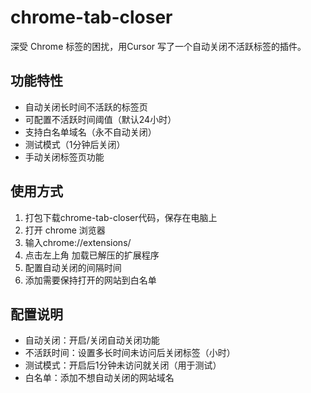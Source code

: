 # chrome-tab-closer
深受 Chrome 标签的困扰，用Cursor 写了一个自动关闭不活跃标签的插件。

## 功能特性
- 自动关闭长时间不活跃的标签页
- 可配置不活跃时间阈值（默认24小时）
- 支持白名单域名（永不自动关闭）
- 测试模式（1分钟后关闭）
- 手动关闭标签页功能

## 使用方式
1. 打包下载chrome-tab-closer代码，保存在电脑上
2. 打开 chrome 浏览器
3. 输入chrome://extensions/
4. 点击左上角 加载已解压的扩展程序
5. 配置自动关闭的间隔时间
6. 添加需要保持打开的网站到白名单

## 配置说明
- 自动关闭：开启/关闭自动关闭功能
- 不活跃时间：设置多长时间未访问后关闭标签（小时）
- 测试模式：开启后1分钟未访问就关闭（用于测试）
- 白名单：添加不想自动关闭的网站域名